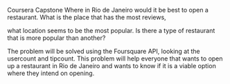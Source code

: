 Coursera Capstone
Where in Rio de Janeiro would it be best to open a restaurant. What is the place that has the most reviews, 

what location seems to be the most popular. 
Is there a type of restaurant that is more popular than another?

The problem will be solved using the Foursquare API, looking at the usercount and tipcount. 
This problem will help everyone that wants to open up a restaurant in Rio de Janeiro and wants to know if it is a viable option where 
they intend on opening.
